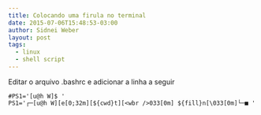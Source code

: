 ```yaml
---
title: Colocando uma firula no terminal
date: 2015-07-06T15:48:53-03:00
author: Sidnei Weber
layout: post
tags:
  - linux
  - shell script
---
```

Editar o arquivo .bashrc e adicionar a linha a seguir

```shell
#PS1='[u@h W]$ '
PS1='┌─[u@h W][e[0;32m][${cwd}t][<wbr />033[0m] ${fill}n[\033[0m]└─■ '
```